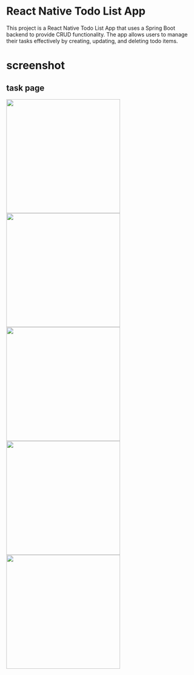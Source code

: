 # React Native Todo List App

This project is a React Native Todo List App that uses a Spring Boot backend to provide CRUD functionality. The app allows users to manage their tasks effectively by creating, updating, and deleting todo items.

# screenshot

## task page
<img src="https://user-images.githubusercontent.com/92185695/234465655-7887d733-96bc-4000-a6a9-2b2c72f3d346.png" height="300px">     <img src="https://user-images.githubusercontent.com/92185695/234465213-569e3bcd-6da0-4294-b764-6bd6be6458f5.png" height="300px">     <img src="https://user-images.githubusercontent.com/92185695/234465298-c185c5a5-bd30-49d3-bc5e-bd928c85bae2.png" height="300px">     <img src="https://user-images.githubusercontent.com/92185695/234465380-26e99c59-b9dc-4f6e-acdd-2452f3e92ff8.png" height="300px">     <img src="https://user-images.githubusercontent.com/92185695/234465745-bc7013f3-565c-4581-b18a-b82a3fe7808c.png" height="300px">

